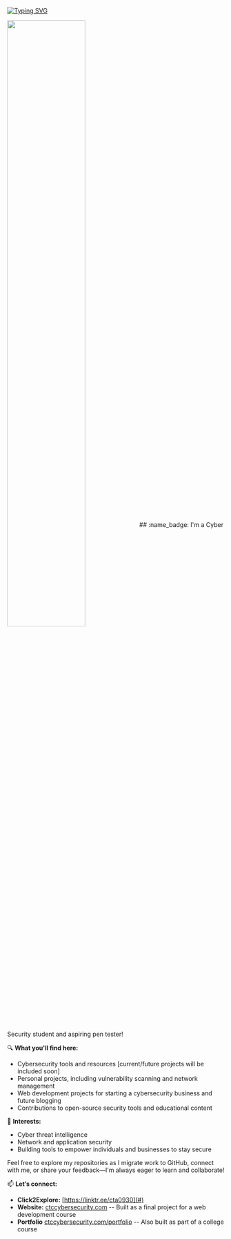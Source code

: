 [![Typing SVG](https://readme-typing-svg.herokuapp.com?font=Hack&color=%239315B7&lines=What's+up!+I'm+C.T.+-+aka+mav3r1ck)](https://git.io/typing-svg)

<img width="60%" align="center" src="https://cdn.pixabay.com/photo/2020/05/25/08/54/banner-5217683_1280.jpg" />
## :name_badge: I'm a Cyber Security student and aspiring pen tester!


🔍 **What you'll find here:**
- Cybersecurity tools and resources [current/future projects will be included soon]
- Personal projects, including vulnerability scanning and network management
- Web development projects for starting a cybersecurity business and future blogging
- Contributions to open-source security tools and educational content

🌟 **Interests:**
- Cyber threat intelligence
- Network and application security
- Building tools to empower individuals and businesses to stay secure

Feel free to explore my repositories as I migrate work to GitHub, connect with me, or share your feedback—I'm always eager to learn and collaborate!

📫 **Let’s connect:**
- **Click2Explore:** [https://linktr.ee/cta0930](#)
- **Website:** [ctccybersecurity.com](https://ctccybersecurity.com) -- Built as a final project for a web development course
- **Portfolio** [ctccybersecurity.com/portfolio](https://ctccybersecurity.com/portfolio) -- Also built as part of a college course

